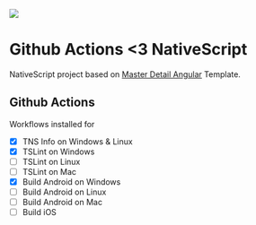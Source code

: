 ![](https://github.com/dariodomide/NativeScript-GithubActions/workflows/TSLint/badge.svg)


# Github Actions <3 NativeScript

NativeScript project based on [Master Detail Angular](https://github.com/NativeScript/nativescript-app-templates/tree/master/packages/template-master-detail-ng) Template.

## Github Actions
Workflows installed for

- [x] TNS Info on Windows & Linux
- [x] TSLint on Windows
- [ ] TSLint on Linux
- [ ] TSLint on Mac
- [x] Build Android on Windows
- [ ] Build Android on Linux
- [ ] Build Android on Mac
- [ ] Build iOS
